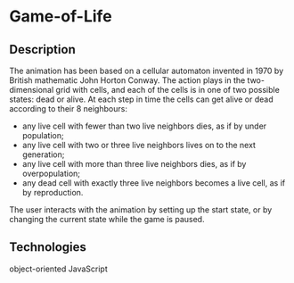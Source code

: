 # Game-of-Life

## Description
The animation has been based on a cellular automaton invented in 1970 by British mathematic John Horton Conway. The action plays in the two-dimensional grid with cells, and each of the cells is in one of two possible states: dead or alive. 
At each step in time the cells can get alive or dead according to their 8 neighbours: 
- any live cell with fewer than two live neighbors dies, as if by under population; 
- any live cell with two or three live neighbors lives on to the next generation; 
- any live cell with more than three live neighbors dies, as if by overpopulation; 
- any dead cell with exactly three live neighbors becomes a live cell, as if by reproduction. 


The user interacts with the animation by setting up the start state, or by changing the current state while the game is paused.

## Technologies
object-oriented JavaScript


